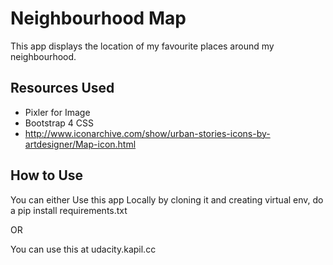# Neighbourhood Map

This app displays the location of my favourite places around my neighbourhood.


## Resources Used
- Pixler for Image
- Bootstrap 4 CSS
- http://www.iconarchive.com/show/urban-stories-icons-by-artdesigner/Map-icon.html

## How to Use 
You can either Use this app Locally by cloning it  and creating virtual env, do a pip install requirements.txt

OR

You can use this at 
udacity.kapil.cc